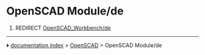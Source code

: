 # OpenSCAD Module/de
1.  REDIRECT [OpenSCAD_Workbench/de](OpenSCAD_Workbench/de.md)



---
⏵ [documentation index](../README.md) > [OpenSCAD](OpenSCAD_Workbench.md) > OpenSCAD Module/de
